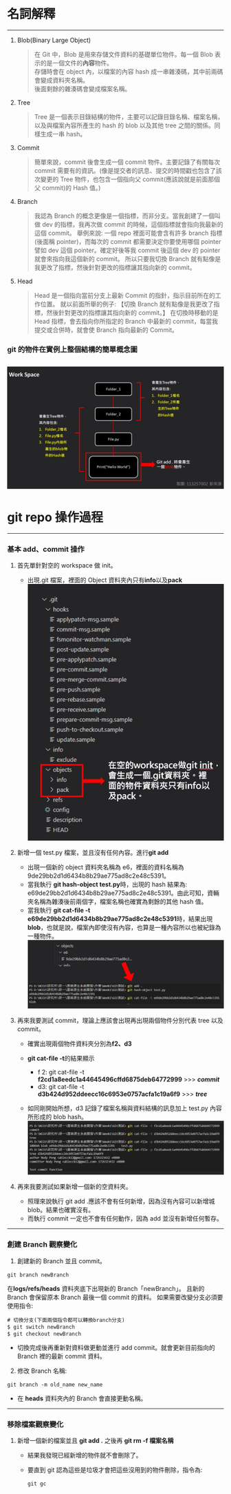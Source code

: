 # 名詞解釋

---

1. Blob(Binary Large Object)

   > 在 Git 中，Blob 是用來存儲文件資料的基礎單位物件。每一個 Blob 表示的是一個文件的**內容**物件。  
   > 存儲時會在 object 內，以檔案的內容 hash 成一串雜湊碼，其中前兩碼會變成資料夾名稱。  
   > 後面剩餘的雜湊碼會變成檔案名稱。

2. Tree

   > Tree 是一個表示目錄結構的物件，主要可以記錄目錄名稱、檔案名稱，以及與檔案內容所產生的 hash 的 blob 以及其他 tree 之間的關係。同樣生成一串 hash。

3. Commit

   > 簡單來說，commit 後會生成一個 commit 物件。主要記錄了有關每次 commit 需要有的資訊。(像是提交者的訊息、提交的時間戳也包含了該次變更的 Tree 物件，也包含一個指向父 commit(應該說就是前面那個父 commit)的 Hash 值。)

4. Branch

   > 我認為 Branch 的概念更像是一個指標，而非分支。當我創建了一個叫做 dev 的指標，我再次做 commit 的時候，這個指標就會指向我最新的這個 commit。
   > 舉例來說: 一個 repo 裡面可能會含有許多 branch 指標(後面稱 pointer)，而每次的 commit 都需要決定你要使用哪個 pointer 譬如 dev 這個 pointer。確定好後等我 commit 後這個 dev 的 pointer 就會來指向我這個新的 commit。
   > 所以只要我切換 Branch 就有點像是我更改了指標，然後針對更改的指標讓其指向新的 commit。

5. Head
   > Head 是一個指向當前分支上最新 Commit 的指針，指示目前所在的工作位置。
   > 就以前面所舉的例子: 【切換 Branch 就有點像是我更改了指標，然後針對更改的指標讓其指向新的 commit。】
   > 在切換時移動的是 Head 指標，會去指向你所指定的 Branch 中最新的 commit，每當我提交或合併時，就會使 Branch 指向最新的 Commit。

### git 的物件在實例上整個結構的簡單概念圖

## ![git_object_sample](https://github.com/113257002-Peng/image_manage/blob/main/Week1/Week1.jpg?raw=true "git_object_sample")

# git repo 操作過程

---

### 基本 add、commit 操作

1. 首先單針對空的 workspace 做 init。

   - 出現.git 檔案，裡面的 Object 資料夾內只有**info**以及**pack**
     ![git_init](https://github.com/113257002-Peng/image_manage/blob/main/Week1/git_init.jpg?raw=true "git_init")

2. 新增一個 test.py 檔案，並且沒有任何內容。進行**git add**

   - 出現一個新的 object 資料夾名稱為 e6，裡面的資料名稱為 9de29bb2d1d6434b8b29ae775ad8c2e48c5391。
   - 當我執行 **git hash-object test.py**時，出現的 hash 結果為: e69de29bb2d1d6434b8b29ae775ad8c2e48c5391。由此可知，資輛夾名稱為雜湊後前兩個字，檔案名稱也確實為剩餘的其他 hash 值。
   - 當我執行 **git cat-file -t e69de29bb2d1d6434b8b29ae775ad8c2e48c5391**時，結果出現**blob**，也就是說，檔案內即使沒有內容，也算是一種內容所以也被紀錄為一種物件。
     ![git_add](https://github.com/113257002-Peng/image_manage/blob/main/Week1/git_add.jpg?raw=true "git_add")

3. 再來我要測試 commit，理論上應該會出現再出現兩個物件分別代表 tree 以及 commit。

   - 確實出現兩個物件資料夾分別為**f2、d3**
   - **git cat-file -t**的結果顯示

     - f 2: git cat-file -t **f2cd1a8eedc1a44645496cffd6875deb64772999** >>> **_commit_**
     - d3: git cat-file -t **d3b424d952ddeecc16c6953e0757acfa1c19a6f9** >>> **_tree_**

   - 如同剛開始所想，d3 記錄了檔案名稱與資料結構的訊息加上 test.py 內容所形成的 blob hash。
     ![git_commit_info](https://github.com/113257002-Peng/image_manage/blob/main/Week1/git_commit_info.jpg?raw=true "git_commit_info")

4. 再來我要測試如果新增一個新的空資料夾。

   - 照理來說執行 git add .應該不會有任何新增，因為沒有內容可以新增城 blob。結果也確實沒有。
   - 而執行 commit 一定也不會有任何動作，因為 add 並沒有新增任何暫存。

---

### 創建 Branch 觀察變化

1. 創建新的 Branch 並且 commit。

```
git branch newBranch
```

在**logs/refs/heads** 資料夾底下出現新的 Branch「newBranch」。
且新的 Branch 會保留原本 Branch 最後一個 commit 的資料。
如果需要改變分支必須要使用指令:

```
# 切換分支(下面兩個指令都可以轉換branch分支)
$ git switch newBranch
$ git checkout newBranch
```

- 切換完成後再重新對資料做更動並進行 add commit。就會更新目前指向的 Branch 裡的最新 commit 資料。

2. 修改 Branch 名稱:

```
git branch -m old_name new_name
```

- 在 **heads** 資料夾內的 Branch 會直接更動名稱。

---

### 移除檔案觀察變化

1. 新增一個新的檔案並且 **git add .** 之後再 **git rm -f 檔案名稱**

   - 結果我發現已經新增的物件就不會刪除了。
   - 要直到 git 認為這些是垃圾才會把這些沒用到的物件刪除，指令為:

     ```
     git gc
     ```
